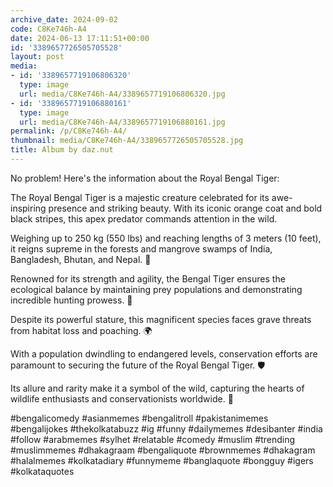 ```yaml
---
archive_date: 2024-09-02
code: C8Ke746h-A4
date: 2024-06-13 17:11:51+00:00
id: '3389657726505705528'
layout: post
media:
- id: '3389657719106806320'
  type: image
  url: media/C8Ke746h-A4/3389657719106806320.jpg
- id: '3389657719106880161'
  type: image
  url: media/C8Ke746h-A4/3389657719106880161.jpg
permalink: /p/C8Ke746h-A4/
thumbnail: media/C8Ke746h-A4/3389657726505705528.jpg
title: Album by daz.nut
---
```


No problem! Here's the information about the Royal Bengal Tiger:  
  
The Royal Bengal Tiger is a majestic creature celebrated for its awe-inspiring presence and striking beauty. With its iconic orange coat and bold black stripes, this apex predator commands attention in the wild.  
  
Weighing up to 250 kg (550 lbs) and reaching lengths of 3 meters (10 feet), it reigns supreme in the forests and mangrove swamps of India, Bangladesh, Bhutan, and Nepal. 🐅  
  
Renowned for its strength and agility, the Bengal Tiger ensures the ecological balance by maintaining prey populations and demonstrating incredible hunting prowess. 🌿  
  
Despite its powerful stature, this magnificent species faces grave threats from habitat loss and poaching. 🌍  
  
With a population dwindling to endangered levels, conservation efforts are paramount to securing the future of the Royal Bengal Tiger. 🛡️  
  
Its allure and rarity make it a symbol of the wild, capturing the hearts of wildlife enthusiasts and conservationists worldwide. 💚  
  
#bengalicomedy #asianmemes #bengalitroll #pakistanimemes #bengalijokes #thekolkatabuzz #ig #funny #dailymemes #desibanter #india #follow #arabmemes #sylhet #relatable #comedy #muslim #trending #muslimmemes #dhakagraam #bengaliquote #brownmemes #dhakagram #halalmemes #kolkatadiary #funnymeme #banglaquote #bongguy #igers #kolkataquotes